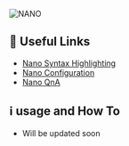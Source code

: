 ![NANO](https://user-images.githubusercontent.com/48232101/122084247-62194d00-ce21-11eb-816e-24b3fc160eb2.gif)

## 🔗 Useful Links 
* [Nano Syntax Highlighting](https://github.com/scopatz/nanorc)
* [Nano Configuration](https://www.nano-editor.org/dist/latest/nanorc.5.html)
* [Nano QnA](https://askubuntu.com/questions/73444/how-to-show-line-numbering-in-nano-when-opening-a-file)

## ℹ️ usage and How To
* Will be updated soon
